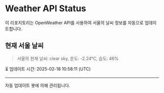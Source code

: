 
# Weather API Status

이 리포지토리는 OpenWeather API를 사용하여 서울의 날씨 정보를 자동으로 업데이트합니다.

## 현재 서울 날씨
> 서울의 현재 날씨: clear sky, 온도: -2.24°C, 습도: 46%

⏳ 업데이트 시간: 2025-02-18 10:58:11 (UTC)

---
자동 업데이트 봇에 의해 관리됩니다.
